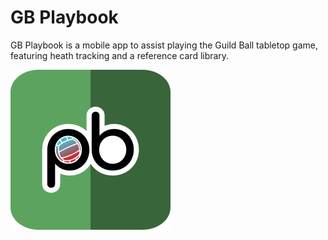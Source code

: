 # GB Playbook
GB Playbook is a mobile app to assist playing the Guild Ball tabletop game, featuring heath tracking and a reference card library.

![GB Playbook logo](https://github.com/cleech/GBPlaybook/blob/assets/images/gbpb-logo-rounded.png?raw=true)
